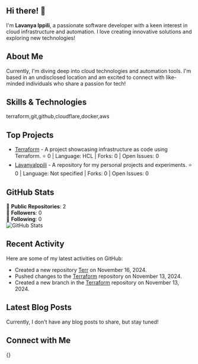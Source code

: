 ## Hi there! 👋

I'm **Lavanya Ippili**, a passionate software developer with a keen interest in cloud infrastructure and automation. I love creating innovative solutions and exploring new technologies!

## About Me

Currently, I'm diving deep into cloud technologies and automation tools. I'm based in an undisclosed location and am excited to connect with like-minded individuals who share a passion for tech!

## Skills & Technologies

terraform,git,github,cloudflare,docker,aws

## Top Projects

- [Terraform](https://github.com/LavanyaIppili/Terraform) - A project showcasing infrastructure as code using Terraform. ⭐ 0 | Language: HCL | Forks: 0 | Open Issues: 0
- [Lavanyalppili](https://github.com/LavanyaIppili/Lavanyalppili) - A repository for my personal projects and experiments. ⭐ 0 | Language: Not specified | Forks: 0 | Open Issues: 0

## GitHub Stats

🔹 **Public Repositories**: 2  
🔹 **Followers**: 0  
🔹 **Following**: 0  
![GitHub Stats](https://github-readme-stats.vercel.app/api?username=LavanyaIppili&show_icons=true&theme=radical)

## Recent Activity

Here are some of my latest activities on GitHub:
- Created a new repository [Terr](https://github.com/LavanyaIppili/Terr) on November 16, 2024.
- Pushed changes to the [Terraform](https://github.com/LavanyaIppili/Terraform) repository on November 13, 2024.
- Created a new branch in the [Terraform](https://github.com/LavanyaIppili/Terraform) repository on November 13, 2024.

## Latest Blog Posts

Currently, I don't have any blog posts to share, but stay tuned!

## Connect with Me

{}
